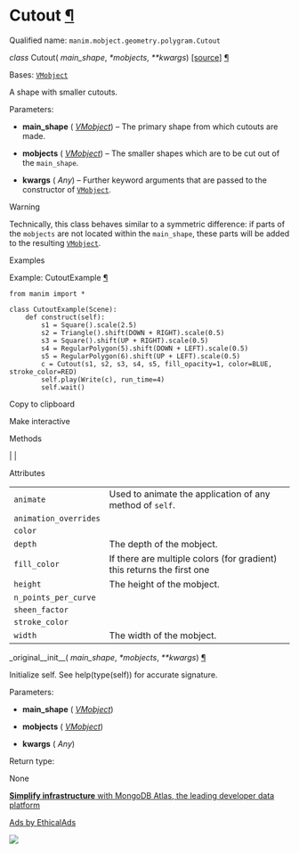 # Cutout [¶](https://docs.manim.community/en/stable/reference/manim.mobject.geometry.polygram.Cutout.html\#cutout "Link to this heading")

Qualified name: `manim.mobject.geometry.polygram.Cutout`

_class_ Cutout( _main\_shape_, _\*mobjects_, _\*\*kwargs_) [\[source\]](https://docs.manim.community/en/stable/_modules/manim/mobject/geometry/polygram.html#Cutout) [¶](https://docs.manim.community/en/stable/reference/manim.mobject.geometry.polygram.Cutout.html#manim.mobject.geometry.polygram.Cutout "Link to this definition")

Bases: [`VMobject`](https://docs.manim.community/en/stable/reference/manim.mobject.types.vectorized_mobject.VMobject.html#manim.mobject.types.vectorized_mobject.VMobject "manim.mobject.types.vectorized_mobject.VMobject")

A shape with smaller cutouts.

Parameters:

- **main\_shape** ( [_VMobject_](https://docs.manim.community/en/stable/reference/manim.mobject.types.vectorized_mobject.VMobject.html#manim.mobject.types.vectorized_mobject.VMobject "manim.mobject.types.vectorized_mobject.VMobject")) – The primary shape from which cutouts are made.

- **mobjects** ( [_VMobject_](https://docs.manim.community/en/stable/reference/manim.mobject.types.vectorized_mobject.VMobject.html#manim.mobject.types.vectorized_mobject.VMobject "manim.mobject.types.vectorized_mobject.VMobject")) – The smaller shapes which are to be cut out of the `main_shape`.

- **kwargs** ( _Any_) – Further keyword arguments that are passed to the constructor of
[`VMobject`](https://docs.manim.community/en/stable/reference/manim.mobject.types.vectorized_mobject.VMobject.html#manim.mobject.types.vectorized_mobject.VMobject "manim.mobject.types.vectorized_mobject.VMobject").


Warning

Technically, this class behaves similar to a symmetric difference: if
parts of the `mobjects` are not located within the `main_shape`,
these parts will be added to the resulting [`VMobject`](https://docs.manim.community/en/stable/reference/manim.mobject.types.vectorized_mobject.VMobject.html#manim.mobject.types.vectorized_mobject.VMobject "manim.mobject.types.vectorized_mobject.VMobject").

Examples

Example: CutoutExample [¶](https://docs.manim.community/en/stable/reference/manim.mobject.geometry.polygram.Cutout.html#cutoutexample)

```
from manim import *

class CutoutExample(Scene):
    def construct(self):
        s1 = Square().scale(2.5)
        s2 = Triangle().shift(DOWN + RIGHT).scale(0.5)
        s3 = Square().shift(UP + RIGHT).scale(0.5)
        s4 = RegularPolygon(5).shift(DOWN + LEFT).scale(0.5)
        s5 = RegularPolygon(6).shift(UP + LEFT).scale(0.5)
        c = Cutout(s1, s2, s3, s4, s5, fill_opacity=1, color=BLUE, stroke_color=RED)
        self.play(Write(c), run_time=4)
        self.wait()

```

Copy to clipboard

Make interactive

Methods

|
|

Attributes

|     |     |
| --- | --- |
| `animate` | Used to animate the application of any method of `self`. |
| `animation_overrides` |  |
| `color` |  |
| `depth` | The depth of the mobject. |
| `fill_color` | If there are multiple colors (for gradient) this returns the first one |
| `height` | The height of the mobject. |
| `n_points_per_curve` |  |
| `sheen_factor` |  |
| `stroke_color` |  |
| `width` | The width of the mobject. |

\_original\_\_init\_\_( _main\_shape_, _\*mobjects_, _\*\*kwargs_) [¶](https://docs.manim.community/en/stable/reference/manim.mobject.geometry.polygram.Cutout.html#manim.mobject.geometry.polygram.Cutout._original__init__ "Link to this definition")

Initialize self. See help(type(self)) for accurate signature.

Parameters:

- **main\_shape** ( [_VMobject_](https://docs.manim.community/en/stable/reference/manim.mobject.types.vectorized_mobject.VMobject.html#manim.mobject.types.vectorized_mobject.VMobject "manim.mobject.types.vectorized_mobject.VMobject"))

- **mobjects** ( [_VMobject_](https://docs.manim.community/en/stable/reference/manim.mobject.types.vectorized_mobject.VMobject.html#manim.mobject.types.vectorized_mobject.VMobject "manim.mobject.types.vectorized_mobject.VMobject"))

- **kwargs** ( _Any_)


Return type:

None

[**Simplify infrastructure** with MongoDB Atlas, the leading developer data platform](https://server.ethicalads.io/proxy/click/8268/019600ed-d0d7-73f3-a7c1-e8c7edb6818d/)

[Ads by EthicalAds](https://www.ethicalads.io/advertisers/?ref=ea-text)

![](https://server.ethicalads.io/proxy/view/8268/019600ed-d0d7-73f3-a7c1-e8c7edb6818d/)